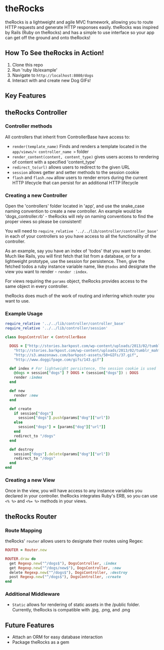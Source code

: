 theRocks
=====

theRocks is a lightweight and agile MVC framework, allowing you
to route HTTP requests and generate HTTP responses easily.  theRocks was
inspired by Rails (Ruby on theRocks) and has a simple to use
interface so your app can get off the ground and onto theRocks!

How To See theRocks in Action!
-------

1. Clone this repo
2. Run 'ruby lib/example'
3. Navigate to `http://localhost:8080/dogs`
4. Interact with and create new Dog GIFs!

Key Features
--------

## theRocks Controller

### Controller methods

All controllers that inherit from ControllerBase have access to:

 - `render(template_name)` Finds and renders a template located in the
  `app/views/< controller_name >` folder
 - `render_content(content, content_type)` gives users access to rendering
  of content with a specified 'content_type'
 - `redirect_to(url)` allows users to redirect to the given URL
 - `session` allows getter and setter methods to the session cookie
 - `flash` and `flash.now` allow users to render errors during the
  current HTTP lifecycle that can persist for an additional HTTP
  lifecycle

### Creating a new Controller

Open the 'controllers' folder located in 'app', and use the
snake_case naming convention to create a new controller.  An example
would be 'dogs_controller.rb' - theRocks will rely on naming conventions
to find the proper views so please be consistent!

You will need to `require_relative '../../lib/controller/controller_base'`
in each of your controllers so you have access to all the functionality
of the controller.  

As an example, say you have an index of 'todos' that you want to render.
Much like Rails, you will first fetch that list from a database,
or for a lightweight prototype, use the session for persistence.
Then, give the fetched todos a ruby instance variable name, like
`@todos` and designate the view you want to render - `render :index`.

For views requiring the `params` object, theRocks provides
access to the same object in every controller.  

theRocks does much of the work of routing and inferring which router
you want to use.

### Example Usage

```ruby
require_relative '../../lib/controller/controller_base'
require_relative '../../lib/controller/session'

class DogsController < ControllerBase

  DOGS = ["http://stories.barkpost.com/wp-content/uploads/2013/02/tumblr_mbl5larwCV1qdoqhwo1_500.gif",
    "http://stories.barkpost.com/wp-content/uploads/2013/02/tumblr_mahffvX0He1r2gqh6o1_500.gif",
    "http://s3.amazonaws.com/barkpost-assets/50+GIFs/37.gif",
    "http://www.doggifpage.com/gifs/143.gif"]

  def index # For lightweight persistence, the session cookie is used
    @dogs = session["dogs"] ? DOGS + (session["dogs"]) : DOGS  
    render :index
  end

  def new
    render :new
  end

  def create
    if session["dogs"]
      session["dogs"].push(params["dog"]["url"])
    else
      session["dogs"] = [params["dog"]["url"]]
    end
    redirect_to "/dogs"
  end

  def destroy
    session["dogs"].delete(params["dog"]["url"])
    redirect_to "/dogs"
  end
end
```

### Creating a new View

Once in the view, you will have access to any instance variables you
declared in your controller.  theRocks integrates Ruby's ERB,
so you can use `<% %>` and `<%= %>` methods in your views.

## theRocks Router

### Route Mapping

theRocks' `router` allows users to designate their routes using
Regex:

```ruby
ROUTER = Router.new

ROUTER.draw do
  get Regexp.new("^/dogs$"), DogsController, :index
  get Regexp.new("^/dogs/new$"), DogsController, :new
  delete Regexp.new("^/dogs$"), DogsController, :destroy
  post Regexp.new("^/dogs$"), DogsController, :create
end
```

### Additional Middleware

 - `Static` allows for rendering of static assets in the /public folder.
  Currently, theRocks is compatible with .jpg, .png, and .png

## Future Features

 - Attach an ORM for easy database interaction
 - Package theRocks as a gem
